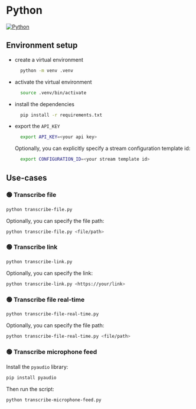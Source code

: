 # Python

[![Python](https://img.shields.io/badge/python-3.10+-green)](https://www.python.org/downloads/)

## Environment setup

- create a virtual environment
  ```bash
    python -m venv .venv
  ```

- activate the virtual environment
  ```bash
    source .venv/bin/activate
  ```
  
- install the dependencies
  ```bash
    pip install -r requirements.txt
  ```
  
- export the `API_KEY`
  ```bash
    export API_KEY=<your api key>
  ```
  Optionally, you can explicitly specify a stream configuration template id:
  ```bash
    export CONFIGURATION_ID=<your stream template id>
  ```
 
## Use-cases

### 🟢 Transcribe file
```bash
python transcribe-file.py
```

Optionally, you can specify the file path:
```bash
python transcribe-file.py <file/path>
```

### 🟢 Transcribe link
```bash
python transcribe-link.py
```

Optionally, you can specify the link:
```bash
python transcribe-link.py <https://your/link>
```

### 🟢 Transcribe file real-time
```bash
python transcribe-file-real-time.py
```

Optionally, you can specify the file path:
```bash
python transcribe-file-real-time.py <file/path>
```

### 🟢 Transcribe microphone feed

Install the `pyaudio` library:
```bash
pip install pyaudio
```

Then run the script:
```bash
python transcribe-microphone-feed.py
```